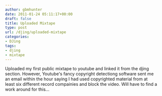 ```yaml
---
author: gbmhunter
date: 2011-01-24 05:11:17+00:00
draft: false
title: Uploaded Mixtape
type: post
url: /djing/uploaded-mixtape
categories:
- DJing
tags:
- djing
- mixtape
---
```


Uploaded my first public mixtape to youtube and linked it from the djing section. However, Youtube's fancy copyright detectiong software sent me an email within the hour saying I had used copyrighted material from at least six different record compainies and block the video. Will have to find a work around for this...
